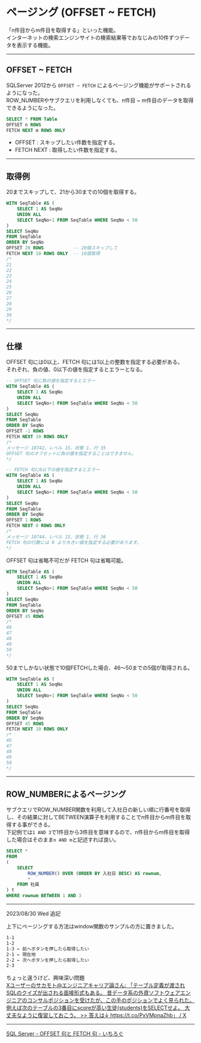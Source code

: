 # ページング (OFFSET ~ FETCH)

「n件目からm件目を取得する」といった機能。  
インターネットの検索エンジンサイトの検索結果等でおなじみの10件ずつデータを表示する機能。  

---

## OFFSET ~ FETCH

SQLServer 2012から `OFFSET ~ FETCH` によるページング機能がサポートされるようになった。  
ROW_NUMBERやサブクエリを利用しなくても、n件目 ~ m件目のデータを取得できるようになった。  

``` sql
SELECT * FROM Table
OFFSET n ROWS
FETCH NEXT m ROWS ONLY
```

- OFFSET : スキップしたい件数を指定する。  
- FETCH NEXT : 取得したい件数を指定する。  

---

## 取得例

20までスキップして、21から30までの10個を取得する。

``` sql
WITH SeqTable AS (
    SELECT 1 AS SeqNo
    UNION ALL
    SELECT SeqNo+1 FROM SeqTable WHERE SeqNo < 50
)
SELECT SeqNo 
FROM SeqTable 
ORDER BY SeqNo
OFFSET 20 ROWS           -- 20個スキップして
FETCH NEXT 10 ROWS ONLY  -- 10個取得
/*
21
22
23
24
25
26
27
28
29
30
*/
```

---

## 仕様

OFFSET 句には0以上、FETCH 句には1以上の整数を指定する必要がある。  
それぞれ、負の値、0以下の値を指定するとエラーとなる。  

``` sql
-- OFFSET 句に負の値を指定するとエラー
WITH SeqTable AS (
    SELECT 1 AS SeqNo
    UNION ALL
    SELECT SeqNo+1 FROM SeqTable WHERE SeqNo < 50
)
SELECT SeqNo 
FROM SeqTable 
ORDER BY SeqNo
OFFSET -1 ROWS
FETCH NEXT 10 ROWS ONLY
/*
メッセージ 10742、レベル 15、状態 1、行 35
OFFSET 句のオフセットに負の値を指定することはできません。
*/

-- FETCH 句に0以下の値を指定するとエラー
WITH SeqTable AS (
    SELECT 1 AS SeqNo
    UNION ALL
    SELECT SeqNo+1 FROM SeqTable WHERE SeqNo < 50
)
SELECT SeqNo 
FROM SeqTable 
ORDER BY SeqNo
OFFSET 1 ROWS
FETCH NEXT 0 ROWS ONLY
/*
メッセージ 10744、レベル 15、状態 1、行 36
FETCH 句の行数には 0 より大きい値を指定する必要があります。
*/
```

OFFSET 句は省略不可だが FETCH 句は省略可能。  

``` sql
WITH SeqTable AS (
    SELECT 1 AS SeqNo
    UNION ALL
    SELECT SeqNo+1 FROM SeqTable WHERE SeqNo < 50
)
SELECT SeqNo 
FROM SeqTable 
ORDER BY SeqNo
OFFSET 45 ROWS
/*
46
47
48
49
50
*/
```

50までしかない状態で10個FETCHした場合、46～50までの5個が取得される。  

``` sql
WITH SeqTable AS (
    SELECT 1 AS SeqNo
    UNION ALL
    SELECT SeqNo+1 FROM SeqTable WHERE SeqNo < 50
)
SELECT SeqNo 
FROM SeqTable 
ORDER BY SeqNo
OFFSET 45 ROWS
FETCH NEXT 10 ROWS ONLY
/*
46
47
48
49
50
*/
```

---

## ROW_NUMBERによるページング

サブクエリでROW_NUMBER関数を利用して入社日の新しい順に行番号を取得し、その結果に対してBETWEEN演算子を利用することでn件目からm件目を取得する事ができる。  
下記例では`1 AND 3`で1件目から3件目を意味するので、n件目からm件目を取得した場合はそのまま`n AND m`と記述すれば良い。  

``` sql
SELECT *
FROM 
(
    SELECT
        ROW_NUMBER() OVER (ORDER BY 入社日 DESC) AS rownum,
        *
    FROM 社員
) t
WHERE rownum BETWEEN 1 AND 3
```

---

2023/08/30 Wed 追記  

上下にページングする方法はwindow関数のサンプルの方に置きました。  

``` txt
1-1
1-2
1-3 ← 前へボタンを押したら取得したい
2-1 ← 現在地
2-2 ← 次へボタンを押したら取得したい
2-3
```

ちょっと違うけど、興味深い問題  
[Xユーザーのサカモト@エンジニアキャリア論さん: 「テーブル定義が渡されSQLのクイズが出される面接形式もある。 昔データ系の外資ソフトウェアエンジニアのコンサルポジションを受けたが、この手のポジションでよく見られた。 例えば次のテーブルの3番目にscoreが高い生徒(students)をSELECTせよ。 大丈夫なように復習しておこう。 &gt;&gt; 答えは↓ https://t.co/PxVMpnaZhb」 / X](https://twitter.com/sakamoto_582/status/1647882827378352128)  

---

[SQL Server - OFFSET 句と FETCH 句 - いちろぐ](https://ichiroku11.hatenablog.jp/entry/2014/03/03/003411)  
